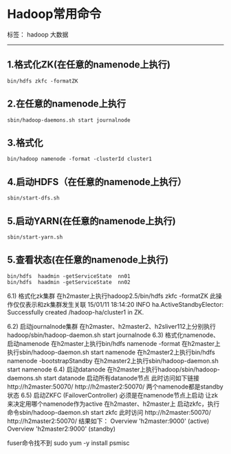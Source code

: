# Hadoop常用命令

标签： hadoop 大数据

---

## 1.格式化ZK(在任意的namenode上执行)
```
bin/hdfs zkfc -formatZK
```

## 2.在任意的namenode上执行

``` shell
sbin/hadoop-daemons.sh start journalnode
```

## 3.格式化
```
bin/hadoop namenode -format -clusterId cluster1
```


## 4.启动HDFS（在任意的namenode上执行）
```
sbin/start-dfs.sh
```
## 5.启动YARN(在任意的namenode上执行)
```
sbin/start-yarn.sh
```
## 5.查看状态(在任意的namenode上执行)

```
bin/hdfs  haadmin -getServiceState  nn01
bin/hdfs  haadmin -getServiceState  nn02
```


6.1) 格式化zk集群
  在h2master上执行hadoop2.5/bin/hdfs zkfc -formatZK   此操作仅仅表示和zk集群发生关联
  15/01/11 18:14:20 INFO ha.ActiveStandbyElector: Successfully created /hadoop-ha/cluster1 in ZK.

6.2) 启动journalnode集群
  在h2master、h2master2、h2sliver112上分别执行hadoop/sbin/hadoop-daemon.sh start journalnode
6.3) 格式化namenode、启动namenode
  在h2master上执行bin/hdfs namenode -format
  在h2master上执行sbin/hadoop-daemon.sh start namenode
  在h2master2上执行bin/hdfs namenode -bootstrapStandby
  在h2master2上执行sbin/hadoop-daemon.sh start namenode
6.4)  启动datanode
  在h2master上执行hadoop/sbin/hadoop-daemons.sh start datanode   启动所有datanode节点
  此时访问如下链接
  http://h2master:50070/ http://h2master2:50070/
  两个namenode都是standby状态
6.5)  启动ZKFC (FailoverController) 必须是在namenode节点上启动 让zk来决定用哪个namenode作为active
  在h2master、h2master上 启动zkfc，执行命令sbin/hadoop-daemon.sh start zkfc
  此时访问   http://h2master:50070/ http://h2master2:50070/ 结果如下：
  Overview 'h2master:9000' (active)
  Overview 'h2master2:9000' (standby)

  fuser命令找不到
  sudo yum -y install psmisc